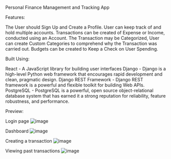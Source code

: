 Personal Finance Management and Tracking App

Features: 


The User should Sign Up and Create a Profile.
User can keep track of and hold multiple accounts.
Transactions can be created of Expense or Income, conducted using an Account.
The Transaction may be Categorized, User can create Custom Categories to comprehend why the Transaction was carried out.
Budgets can be created to Keep a Check on User Spending.

Built Using:


React - A JavaScript library for building user interfaces
Django - Django is a high-level Python web framework that encourages rapid development and clean, pragmatic design.
Django REST Framework - Django REST framework is a powerful and flexible toolkit for building Web APIs.
PostgreSQL - PostgreSQL is a powerful, open source object-relational database system that has earned it a strong reputation for reliability, feature robustness, and performance.

Preview:


Login page
![image](https://github.com/user-attachments/assets/879243fb-fe0d-4fad-b233-4acaa01f2a5a)

Dashboard
![image](https://github.com/user-attachments/assets/cebe9bb6-01c4-405b-9a15-0d1f0d849ce4)

Creating a transaction
![image](https://github.com/user-attachments/assets/d28ca391-49fc-480d-af78-1a8f17e2ef46)

Viewing past transactions
![image](https://github.com/user-attachments/assets/24ad4207-3427-4de0-b6a9-33375e3de2f1)





